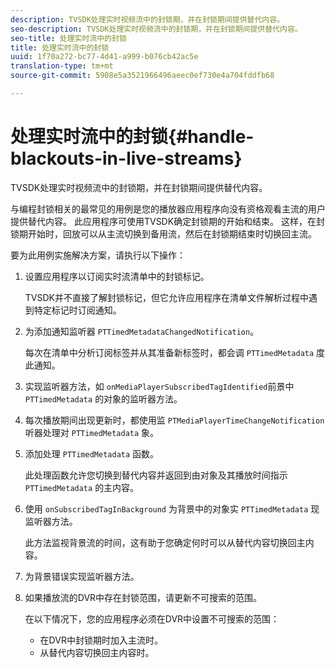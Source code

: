 ```yaml
---
description: TVSDK处理实时视频流中的封锁期，并在封锁期间提供替代内容。
seo-description: TVSDK处理实时视频流中的封锁期，并在封锁期间提供替代内容。
seo-title: 处理实时流中的封锁
title: 处理实时流中的封锁
uuid: 1f70a272-bc77-4d41-a999-b076cb42ac5e
translation-type: tm+mt
source-git-commit: 5908e5a3521966496aeec0ef730e4a704fddfb68

---
```



# 处理实时流中的封锁{#handle-blackouts-in-live-streams}

TVSDK处理实时视频流中的封锁期，并在封锁期间提供替代内容。

与编程封锁相关的最常见的用例是您的播放器应用程序向没有资格观看主流的用户提供替代内容。 此应用程序可使用TVSDK确定封锁期的开始和结束。 这样，在封锁期开始时，回放可以从主流切换到备用流，然后在封锁期结束时切换回主流。

要为此用例实施解决方案，请执行以下操作：

1. 设置应用程序以订阅实时流清单中的封锁标记。

   TVSDK并不直接了解封锁标记，但它允许应用程序在清单文件解析过程中遇到特定标记时订阅通知。
1. 为添加通知监听器 `PTTimedMetadataChangedNotification`。

   每次在清单中分析订阅标签并从其准备新标签时，都会调 `PTTimedMetadata` 度此通知。

1. 实现监听器方法，如 `onMediaPlayerSubscribedTagIdentified`前景中 `PTTimedMetadata` 的对象的监听器方法。

1. 每次播放期间出现更新时，都使用监 `PTMediaPlayerTimeChangeNotification` 听器处理对 `PTTimedMetadata` 象。

1. 添加处理 `PTTimedMetadata` 函数。

   此处理函数允许您切换到替代内容并返回到由对象及其播放时间指示 `PTTimedMetadata` 的主内容。

1. 使用 `onSubscribedTagInBackground` 为背景中的对象实 `PTTimedMetadata` 现监听器方法。

   此方法监视背景流的时间，这有助于您确定何时可以从替代内容切换回主内容。

1. 为背景错误实现监听器方法。
1. 如果播放流的DVR中存在封锁范围，请更新不可搜索的范围。

   在以下情况下，您的应用程序必须在DVR中设置不可搜索的范围：

   * 在DVR中封锁期时加入主流时。
   * 从替代内容切换回主内容时。

